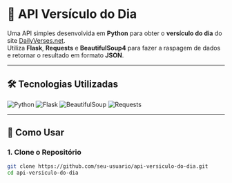 # 📖 API Versículo do Dia

Uma API simples desenvolvida em **Python** para obter o **versículo do dia** do site [DailyVerses.net](https://dailyverses.net/pt).  
Utiliza **Flask**, **Requests** e **BeautifulSoup4** para fazer a raspagem de dados e retornar o resultado em formato **JSON**.

---

## 🛠️ Tecnologias Utilizadas

![Python](https://img.shields.io/badge/Python-3.10-blue?style=for-the-badge&logo=python&logoColor=white)
![Flask](https://img.shields.io/badge/Flask-2.3.2-black?style=for-the-badge&logo=flask&logoColor=white)
![BeautifulSoup](https://img.shields.io/badge/BeautifulSoup-4-orange?style=for-the-badge)
![Requests](https://img.shields.io/badge/Requests-2.31-green?style=for-the-badge)

---

## 🚀 Como Usar

### 1. Clone o Repositório
```bash
git clone https://github.com/seu-usuario/api-versiculo-do-dia.git
cd api-versiculo-do-dia

